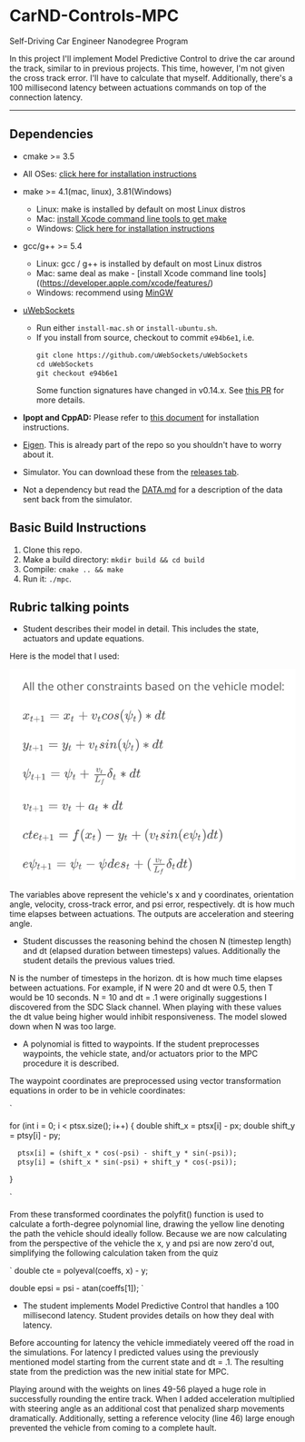 # CarND-Controls-MPC

Self-Driving Car Engineer Nanodegree Program

In this project I'll implement Model Predictive Control to drive the car around the track, similar to in previous projects. This time, however, I'm not given the cross track error. I'll have to calculate that myself. Additionally, there's a 100 millisecond latency between actuations commands on top of the connection latency.

---

[image1]: ./model_equations.png "Model Equations"


## Dependencies

* cmake >= 3.5
 * All OSes: [click here for installation instructions](https://cmake.org/install/)
* make >= 4.1(mac, linux), 3.81(Windows)
  * Linux: make is installed by default on most Linux distros
  * Mac: [install Xcode command line tools to get make](https://developer.apple.com/xcode/features/)
  * Windows: [Click here for installation instructions](http://gnuwin32.sourceforge.net/packages/make.htm)
* gcc/g++ >= 5.4
  * Linux: gcc / g++ is installed by default on most Linux distros
  * Mac: same deal as make - [install Xcode command line tools]((https://developer.apple.com/xcode/features/)
  * Windows: recommend using [MinGW](http://www.mingw.org/)
* [uWebSockets](https://github.com/uWebSockets/uWebSockets)
  * Run either `install-mac.sh` or `install-ubuntu.sh`.
  * If you install from source, checkout to commit `e94b6e1`, i.e.
    ```
    git clone https://github.com/uWebSockets/uWebSockets
    cd uWebSockets
    git checkout e94b6e1
    ```
    Some function signatures have changed in v0.14.x. See [this PR](https://github.com/udacity/CarND-MPC-Project/pull/3) for more details.

* **Ipopt and CppAD:** Please refer to [this document](https://github.com/udacity/CarND-MPC-Project/blob/master/install_Ipopt_CppAD.md) for installation instructions.
* [Eigen](http://eigen.tuxfamily.org/index.php?title=Main_Page). This is already part of the repo so you shouldn't have to worry about it.
* Simulator. You can download these from the [releases tab](https://github.com/udacity/self-driving-car-sim/releases).
* Not a dependency but read the [DATA.md](./DATA.md) for a description of the data sent back from the simulator.


## Basic Build Instructions

1. Clone this repo.
2. Make a build directory: `mkdir build && cd build`
3. Compile: `cmake .. && make`
4. Run it: `./mpc`.


## Rubric talking points

* Student describes their model in detail. This includes the state, actuators and update equations.

Here is the model that I used:

![alt text][image1]

The variables above represent the vehicle's x and y coordinates, orientation angle, velocity, cross-track error, and psi error, respectively. dt is how much time elapses between actuations. The outputs are acceleration and steering angle.

* Student discusses the reasoning behind the chosen N (timestep length) and dt (elapsed duration between timesteps) values. Additionally the student details the previous values tried.

N is the number of timesteps in the horizon. dt is how much time elapses between actuations. For example, if N were 20 and dt were 0.5, then T would be 10 seconds. N = 10 and dt = .1 were originally suggestions I discovered from the SDC Slack channel. When playing with these values the dt value being higher would inhibit responsiveness. The model slowed down when N was too large.

* A polynomial is fitted to waypoints. If the student preprocesses waypoints, the vehicle state, and/or actuators prior to the MPC procedure it is described.

The waypoint coordinates are preprocessed using vector transformation equations in order to be in vehicle coordinates:

  `
  
  for (int i = 0; i < ptsx.size(); i++) {
      double shift_x = ptsx[i] - px;
      double shift_y = ptsy[i] - py;

      ptsx[i] = (shift_x * cos(-psi) - shift_y * sin(-psi));
      ptsy[i] = (shift_x * sin(-psi) + shift_y * cos(-psi));
  }
  
  `
  
From these transformed coordinates the polyfit() function is used to calculate a forth-degree polynomial line, drawing the yellow line denoting the path the vehicle should ideally follow. Because we are now calculating from the perspective of the vehicle the x, y and psi are now zero'd out, simplifying the following calculation taken from the quiz

 `
  double cte = polyeval(coeffs, x) - y;
  
  double epsi = psi - atan(coeffs[1]); 
  `

* The student implements Model Predictive Control that handles a 100 millisecond latency. Student provides details on how they deal with latency.

Before accounting for latency the vehicle immediately veered off the road in the simulations. For latency I predicted values using the previously mentioned model starting from the current state and dt = .1. The resulting state from the prediction was the new initial state for MPC.

Playing around with the weights on lines 49-56 played a huge role in successfully rounding the entire track. When I added acceleration multiplied with steering angle as an additional cost that penalized sharp movements dramatically. Additionally, setting a reference velocity (line 46) large enough prevented the vehicle from coming to a complete hault.
